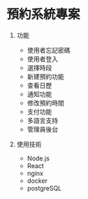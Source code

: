 # 預約系統專案

1. 功能

   - 使用者忘記密碼
   - 使用者登入
   - 選擇時段
   - 新建預約功能
   - 查看日歷
   - 通知功能
   - 修改預約時間
   - 支付功能
   - 多語言支持
   - 管理員後台

2. 使用技術
   - Node.js
   - React
   - nginx
   - docker
   - postgreSQL
